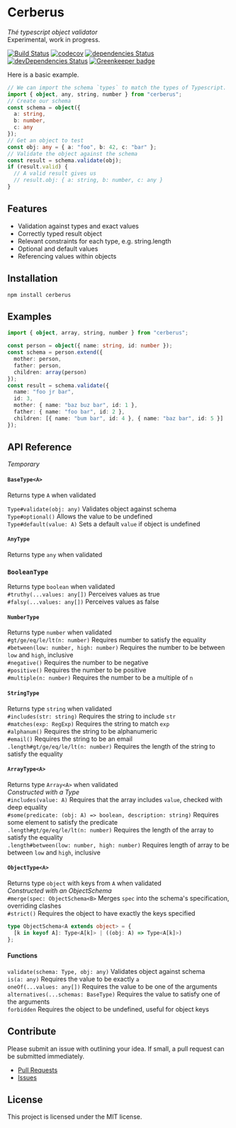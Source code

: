 # Cerberus

_Thé typescript object validator_ \
Experimental, work in progress.

[![Build Status](https://travis-ci.org/Jomik/cerberus.svg?branch=master)](https://travis-ci.org/Jomik/cerberus)
[![codecov](https://codecov.io/gh/jomik/cerberus/branch/master/graph/badge.svg)](https://codecov.io/gh/jomik/cerberus)
[![dependencies Status](https://david-dm.org/jomik/cerberus/status.svg)](https://david-dm.org/jomik/cerberus)
[![devDependencies Status](https://david-dm.org/jomik/cerberus/dev-status.svg)](https://david-dm.org/jomik/cerberus?type=dev)
[![Greenkeeper badge](https://badges.greenkeeper.io/Jomik/cerberus.svg)](https://greenkeeper.io/)

Here is a basic example.

```ts
// We can import the schema `types` to match the types of Typescript.
import { object, any, string, number } from "cerberus";
// Create our schema
const schema = object({
  a: string,
  b: number,
  c: any
});
// Get an object to test
const obj: any = { a: "foo", b: 42, c: "bar" };
// Validate the object against the schema
const result = schema.validate(obj);
if (result.valid) {
  // A valid result gives us
  // result.obj: { a: string, b: number, c: any }
}
```

## Features

* Validation against types and exact values
* Correctly typed result object
* Relevant constraints for each type, e.g. string.length
* Optional and default values
* Referencing values within objects

## Installation

```
npm install cerberus
```

## Examples

```ts
import { object, array, string, number } from "cerberus";

const person = object({ name: string, id: number });
const schema = person.extend({
  mother: person,
  father: person,
  children: array(person)
});
const result = schema.validate({
  name: "foo jr bar",
  id: 3,
  mother: { name: "baz buz bar", id: 1 },
  father: { name: "foo bar", id: 2 },
  children: [{ name: "bum bar", id: 4 }, { name: "baz bar", id: 5 }]
});
```

## API Reference

_Temporary_

#### `BaseType<A>`

Returns type `A` when validated

`Type#validate(obj: any)` Validates object against schema \
`Type#optional()` Allows the value to be undefined \
`Type#default(value: A)` Sets a default `value` if object is undefined

#### `AnyType`

Returns type `any` when validated

### `BooleanType`

Returns type `boolean` when validated \
 `#truthy(...values: any[])` Perceives values as true \
 `#falsy(...values: any[])` Perceives values as false

#### `NumberType`

Returns type `number` when validated \
 `#gt/ge/eq/le/lt(n: number)` Requires number to satisfy the equality \
 `#between(low: number, high: number)` Requires the number to be between `low` and `high`, inclusive \
 `#negative()` Requires the number to be negative \
 `#positive()` Requires the number to be positive \
 `#multiple(n: number)` Requires the number to be a multiple of `n`

#### `StringType`

Returns type `string` when validated \
 `#includes(str: string)` Requires the string to include `str` \
 `#matches(exp: RegExp)` Requires the string to match `exp` \
 `#alphanum()` Requires the string to be alphanumeric \
 `#email()` Requires the string to be an email \
 `.length#gt/ge/eq/le/lt(n: number)` Requires the length of the string to satisfy the equality

#### `ArrayType<A>`

Returns type `Array<A>` when validated \
 _Constructed with a Type_ \
`#includes(value: A)` Requires that the array includes `value`, checked with deep equality \
 `#some(predicate: (obj: A) => boolean, description: string)` Requires some element to satisfy the predicate \
 `.length#gt/ge/eq/le/lt(n: number)` Requires the length of the array to satisfy the equality \
 `.length#between(low: number, high: number)` Requires length of array to be between `low` and `high`, inclusive

#### `ObjectType<A>`

Returns type `object` with keys from `A` when validated \
 _Constructed with an ObjectSchema_ \
 `#merge(spec: ObjectSchema<B>` Merges `spec` into the schema's specification, overriding clashes \
 `#strict()` Requires the object to have exactly the keys specified

```ts
type ObjectSchema<A extends object> = {
  [k in keyof A]: Type<A[k]> | ((obj: A) => Type<A[k]>)
};
```

#### Functions

`validate(schema: Type, obj: any)` Validates object against schema \
`is(a: any)` Requires the value to be exactly `a` \
`oneOf(...values: any[])` Requires the value to be one of the arguments \
`alternatives(...schemas: BaseType)` Requires the value to satisfy one of the arguments \
`forbidden` Requires the object to be undefined, useful for object keys

## Contribute

Please submit an issue with outlining your idea. If small, a pull request can be submitted immediately.

* [Pull Requests](https://github.com/Jomik/cerberus/pulls)
* [Issues](https://github.com/Jomik/cerberus/issues)

## License

This project is licensed under the MIT license.
